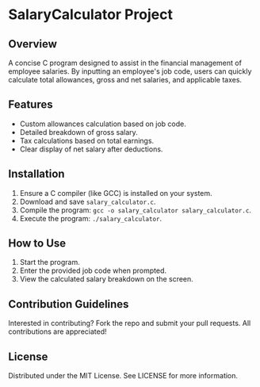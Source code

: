 # SalaryCalculator Project
 
## Overview
A concise C program designed to assist in the financial management of employee salaries. By inputting an employee's job code, users can quickly calculate total allowances, gross and net salaries, and applicable taxes.

## Features
- Custom allowances calculation based on job code.
- Detailed breakdown of gross salary.
- Tax calculations based on total earnings.
- Clear display of net salary after deductions.

## Installation
1. Ensure a C compiler (like GCC) is installed on your system.
2. Download and save `salary_calculator.c`.
3. Compile the program: `gcc -o salary_calculator salary_calculator.c`.
4. Execute the program: `./salary_calculator`.

## How to Use
1. Start the program.
2. Enter the provided job code when prompted.
3. View the calculated salary breakdown on the screen.

## Contribution Guidelines
Interested in contributing? Fork the repo and submit your pull requests. All contributions are appreciated!

## License
Distributed under the MIT License. See LICENSE for more information.
